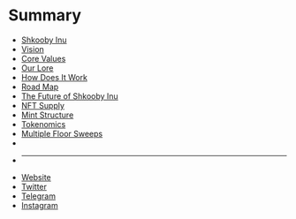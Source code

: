 # Summary

* [Shkooby Inu](README.md)
* [Vision](Vision.md)
* [Core Values](CoreValues.md)
* [Our Lore](OurLore.md)
* [How Does It Work](HowDoesItWork.md)
* [Road Map](RoadMap.md)
* [The Future of Shkooby Inu](TheFutureOfShkoobyInu.md)
* [NFT Supply](NFTSupply.md)
* [Mint Structure](MintStucture.md)
* [Tokenomics](Tokenomics.md)
* [Multiple Floor Sweeps](MultipleFloorSweeps.md)
* [](.md)
* ---
* [Website](https://shkoobyinu.com/)
* [Twitter](https://twitter.com/shkoobyinu)
* [Telegram](https://t.me/shkoobyinu)
* [Instagram](http://instagram.com/shkoobyinu/)


